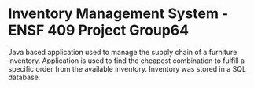 # Inventory Management System - ENSF 409 Project Group64
Java based application used to manage the supply chain of a furniture inventory. Application is used to find the cheapest combination to fulfill a specific order from the available inventory. Inventory was stored in a SQL database.
